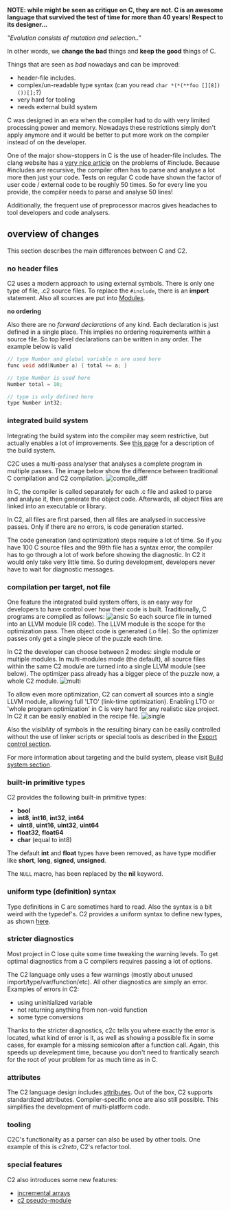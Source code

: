 
__NOTE:
while might be seen as critique on C, they are not. C is an
awesome language that survived the test of time for more than 40 years!
Respect to its designer...__

*"Evolution consists of mutation and selection.."*

In other words, we __change the bad__ things and __keep the good__ things of C.

Things that are seen as *bad* nowadays and can be improved:

- header-file includes.
- complex/un-readable type syntax
 (can you read ```char *(*(**foo [][8])())[];```?)
- very hard for tooling
- needs external build system

C was designed in an era when the compiler had to do with very limited processing
power and memory. Nowadays these restrictions simply don't apply anymore and it would
be better to put more work on the compiler instead of on the developer.

One of the major show-stoppers in C is the use of header-file includes. The clang
website has a [very nice article](http://clang.llvm.org/docs/Modules.html#problems-with-the-current-model) on
the problems of #include.
Because #includes are recursive, the compiler often has to parse and analyse a lot more
then just your code. Tests on regular C code have shown the factor of user code / external code
to be roughly 50 times. So for every line you provide, the compiler needs to parse and
analyse 50 lines!

Additionally, the frequent use of preprocessor macros gives headaches to tool developers
and code analysers.

## overview of changes
This section describes the main differences between C and C2.

### no header files
C2 uses a modern approach to using external symbols. There is only one type
of file, .c2 source files. To replace the ```#include```, there is an __import__
statement. Also all sources are put into [Modules](../language/modules.md).

__no ordering__

Also there are no *forward declarations* of any kind. Each declaration is just
defined in a single place. This implies no ordering requirements within a source
file. So top level declarations can be written in any order. The example below
is valid

```c
// type Number and global variable n are used here
func void add(Number a) { total += a; }

// type Number is used here
Number total = 10;

// type is only defined here
type Number int32;
```

### integrated build system
Integrating the build system into the compiler may seem restrictive, but actually
enables a lot of improvements. See [this page](../build_system/intro.md) for a
description of the build system.

C2C uses a multi-pass analyser that analyses a complete program in multiple passes.
The image below show the difference between traditional C compilation and C2 compilation.
![compile_diff](compile_diff.svg)

In C, the compiler is called separately for each .c file and asked to parse and
analyse it, then generate the object code. Afterwards, all object files are linked
into an executable or library.

In C2, all files are first parsed, then all files are analysed in successive passes.
Only if there are no errors, is code generation started.

The code generation (and optimization) steps require a lot of time. So if you have
100 C source files and the 99th file has a syntax error, the compiler has to go through
a lot of work before showing the diagnostic. In C2 it would only take very little time.
So during development, developers never have to wait for diagnostic messages.

### compilation per target, not file
One feature the integrated build system offers, is an easy way for developers to
have control over how their code is built. Traditionally, C programs are compiled
as follows:
![ansic](build_ansic.svg)
So each source file in turned into an LLVM module (IR code). The LLVM module is the
scope for the optimization pass. Then object code is generated (.o file). So the
optimizer passes only get a single piece of the puzzle each time.

In C2 the developer can choose between 2 modes: single module or multiple modules.
In multi-modules mode (the default), all source files within the same C2 module are
turned into a single LLVM module (see below). The optimizer pass already has a bigger
piece of the puzzle now, a whole C2 module.
![multi](build_multi.svg)

To allow even more optimization, C2 can convert all sources into a single LLVM
module, allowing full 'LTO' (link-time optimization). Enabling LTO or 'whole program
optimization' in C is very hard for any realistic size project. In C2 it can be easily
enabled in the recipe file.
![single](build_single.svg)

Also the *visibility* of symbols in the resulting binary can be easily controlled
without the use of linker scripts or special tools as described in the
[Export control section](../build_system/symbols.md).

For more information about targeting and the build system, 
please visit [Build system section](../build_system/symbols.md).

### built-in primitive types
C2 provides the following built-in primitive types:

* __bool__
* __int8__, __int16__, __int32__, __int64__
* __uint8__, __uint16__, __uint32__, __uint64__
* __float32__, __float64__
* __char__ (equal to int8)

The default __int__ and __float__ types have been removed, as have type modifier like
__short__, __long__, __signed__, __unsigned__.

The `NULL` macro, has been replaced by the __nil__ keyword.

### uniform type (definition) syntax
Type definitions in C are sometimes hard to read. Also the syntax is a bit weird with
the typedef's. C2 provides a uniform syntax to define new types, as shown
[here](../language/user_types.md).

### stricter diagnostics
Most project in C lose quite some time tweaking the warning levels. To get optimal
diagnostics from a C compilers requires passing a lot of options.

The C2 language only uses a few warnings (mostly about unused import/type/var/function/etc).
All other diagnostics are simply an error.
Examples of errors in C2:

* using uninitialized variable
* not returning anything from non-void function
* some type conversions

Thanks to the stricter diagnostics, c2c tells you where exactly the error is located,
what kind of error is it, as well as showing a possible fix in some cases, for example for
a missing semicolon after a function call. Again, this speeds up develepment time, because
you don't need to frantically search for the root of your problem for as much time as in C.

### attributes
The C2 language design includes [attributes](../language/attributes.md). Out of the box,
C2 supports standardized attributes. Compiler-specific once are also still possible. This simplifies
the development of multi-platform code.

### tooling
C2C's functionality as a parser can also be used by other tools.
One example of this is *c2reto*, C2's refactor tool.

### special features
C2 also introduces some new features:

* [incremental arrays](../language/variables.md#incremental-arrays)
* [c2 pseudo-module](../build_system/c2module.md)

